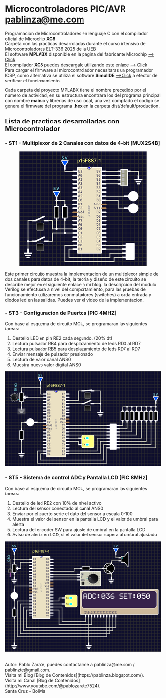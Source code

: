 # Microcontroladores PIC/AVR pablinza@me.com
Programacion de Microcontroladores en lenguaje C con el compilador oficial de Microchip __XC8__ <br />
Carpeta con las practicas desarroladas durante el curso intensivo de Microcontroladores ELT-336 2025 de la UEB <br />
El software __MPLABX__ disponible en la pagina del fabricante Microchip [ --> Click](https://ww1.microchip.com/downloads/aemDocuments/documents/DEV/ProductDocuments/SoftwareTools/MPLABX-v6.20-windows-installer.exe?authuser=0) <br />
El compilador __XC8__ puedes descargalo utilizando este enlace [ --> Click](https://ww1.microchip.com/downloads/aemDocuments/documents/DEV/ProductDocuments/SoftwareTools/xc8-v2.50-full-install-windows-x64-installer.exe?authuser=0) <br />
Para cargar el firmware al microcontrolador necesitaras un programador ICSP, como alternativa se utiliza el software __SimulIDE__ [ -->Click](https://simulide.com/p/) a efector de verificar el funcionamiento <br />

Cada carpeta del proyecto MPLABX tiene el nombre precedido por el numero de actividad, en su estructura encontrara los del programa principal con nombre __main.c__ y librerias de uso local, una vez compilado el codigo se genera el firmware del programa __.hex__ en la carpeta dist/default/production. <br />

## Lista de practicas desarrolladas con Microcontrolador
### - ST1 - Multiplexor de 2 Canales con datos de 4-bit [MUX2S4B]
<p align="center">
  <img src="/images/st1_p887.png"></img>
</p>
Este primer circuito muestra la implementacion de un multiplexor simple de dos canales para datos de 4-bit, la teoria y diseño de este circuito se describe mejor en el siguiente enlace a mi blog. la descripcion del modulo Verilog se efectuara a nivel del comportamiento, para las pruebas de funcionamiento utilizaremos conmutadores (switches) a cada entrada y diodos led en las salidas. Puedes ver el video de la implementacion.

### - ST3 - Configuracion de Puertos [PIC 4MHZ]
Con base al esquema de circuito MCU, se programaran las siguientes tareas: <br />
1. Destello LED en pin RE2 cada segundo. (20% dt)
2. Lectura pulsador RB4 para desplazamiento de leds RD0 al RD7
3. Lectura pulsador RB5 para desplazamiento de leds RD7 al RD7
4. Enviar mensaje de pulsador presionado
5. Lectura de valor canal ANS0
6. Muestra nuevo valor digital ANS0
<p align="left">
  <img src="/images/st3_p887.png"></img>
</p>

### - ST5 - Sistema de control ADC y Pantalla LCD [PIC 8MHz]
Con base al esquema de circuito MCU, se programaran las siguientes tareas: <br />
1. Destello de led RE2 con 10% de nivel activo
2. Lectura del sensor conectado al canal ANS0 
3. Enviar por el puerto serie el dato del sensor a escala 0-100 
4. Muestra el valor del sensor en la pantalla LCD y el valor de umbral para alerta 
5. Lectura del encoder SW para ajuste de umbral en la pantalla LCD 
6. Aviso de alerta en LCD, si el valor del sensor supera al umbral ajustado
<p align="left">
  <img src="/images/st5_p887.png"></img>
</p>

<br />
Autor: Pablo Zarate, puedes contactarme a pablinza@me.com / pablinzte@gmail.com.  <br />
Visita mi Blog  [Blog de Contenidos](https://pablinza.blogspot.com/). <br />
Visita mi Canal [Blog de Contenidos](http://www.youtube.com/@pablozarate7524). <br />
Santa Cruz - Bolivia 
<br clear="left"/>

